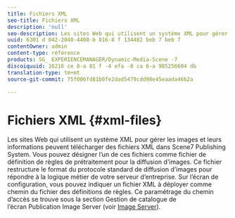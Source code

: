 ```yaml
---
title: Fichiers XML
seo-title: Fichiers XML
description: 'null'
seo-description: Les sites Web qui utilisent un système XML pour gérer les images et leurs informations peuvent télécharger des fichiers XML dans Scene7 Publishing System. En savoir plus sur les fichiers XML.
uuid: 6301 d 042-2040-4408-b 816-8 f 134482 beb 7 beb 7
contentOwner: admin
content-type: référence
products: SG_ EXPERIENCEMANAGER/Dynamic-Media-Scene -7
discoiquuid: 16216 ce 8-a 81 f -4 efa -8 ca 6-a 985256604 db
translation-type: tm+mt
source-git-commit: 75f006fd81b0fe2dad5479cdd98e45eaada46b2a

---
```



# Fichiers XML {#xml-files}

Les sites Web qui utilisent un système XML pour gérer les images et leurs informations peuvent télécharger des fichiers XML dans Scene7 Publishing System. Vous pouvez désigner l’un de ces fichiers comme fichier de définition de règles de prétraitement pour la diffusion d’images. Ce fichier restructure le format du protocole standard de diffusion d’images pour répondre à la logique métier de votre serveur d’entreprise. Sur l’écran de configuration, vous pouvez indiquer un fichier XML à déployer comme chemin du fichier des définitions de règles. Ce paramétrage du chemin d’accès se trouve sous la section Gestion de catalogue de l’écran Publication Image Server (voir [Image Server](publish-setup.md#image_server)).
